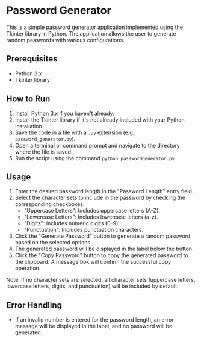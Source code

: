 # Password Generator

This is a simple password generator application implemented using the Tkinter library in Python. The application allows the user to generate random passwords with various configurations.

## Prerequisites
- Python 3.x
- Tkinter library

## How to Run
1. Install Python 3.x if you haven't already.
2. Install the Tkinter library if it's not already included with your Python installation.
3. Save the code in a file with a `.py` extension (e.g., `password_generator.py`).
4. Open a terminal or command prompt and navigate to the directory where the file is saved.
5. Run the script using the command `python passwordgenerator.py`.

## Usage
1. Enter the desired password length in the "Password Length" entry field.
2. Select the character sets to include in the password by checking the corresponding checkboxes:
   - "Uppercase Letters": Includes uppercase letters (A-Z).
   - "Lowercase Letters": Includes lowercase letters (a-z).
   - "Digits": Includes numeric digits (0-9).
   - "Punctuation": Includes punctuation characters.
3. Click the "Generate Password" button to generate a random password based on the selected options.
4. The generated password will be displayed in the label below the button.
5. Click the "Copy Password" button to copy the generated password to the clipboard. A message box will confirm the successful copy operation.

Note: If no character sets are selected, all character sets (uppercase letters, lowercase letters, digits, and punctuation) will be included by default.

## Error Handling
- If an invalid number is entered for the password length, an error message will be displayed in the label, and no password will be generated.
